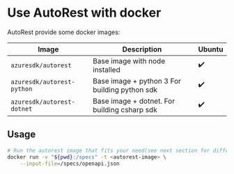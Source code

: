 # Use AutoRest with docker

AutoRest provide some docker images:

| Image                      | Description                                   | Ubuntu             |
| -------------------------- | --------------------------------------------- | ------------------ |
| `azuresdk/autorest`        | Base image with node installed                | :heavy_check_mark: |
| `azuresdk/autorest-python` | Base image + python 3 For building python sdk | :heavy_check_mark: |
| `azuresdk/autorest-dotnet` | Base image + dotnet. For building csharp sdk  | :heavy_check_mark: |

## Usage

```bash
# Run the autorest image that fits your need(see next section for different options) and mount the current directory to access the openapi spec there.
docker run -v "${pwd}:/specs" -t <autorest-image> \
    --input-file=/specs/openapi.json
```
